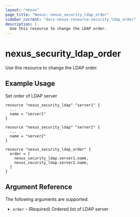 ```yaml
---
layout: "nexus"
page_title: "Nexus: nexus_security_ldap_order"
sidebar_current: "docs-nexus-resource-security_ldap_order"
description: |-
  Use this resource to change the LDAP order.
---
```


# nexus_security_ldap_order

Use this resource to change the LDAP order.

## Example Usage

Set order of LDAP server

```hcl
resource "nexus_security_ldap" "server1" {
  ...
  name = "server1"
}

resource "nexus_security_ldap" "server2" {
  ...
  name = "server2"
}

resource "nexus_security_ldap_order" {
  order = [
    nexus_security_ldap.server1.name,
    nexus_security_ldap.server2.name,
  ]
}
```

## Argument Reference

The following arguments are supported:

* `order` - (Required) Ordered list of LDAP server


